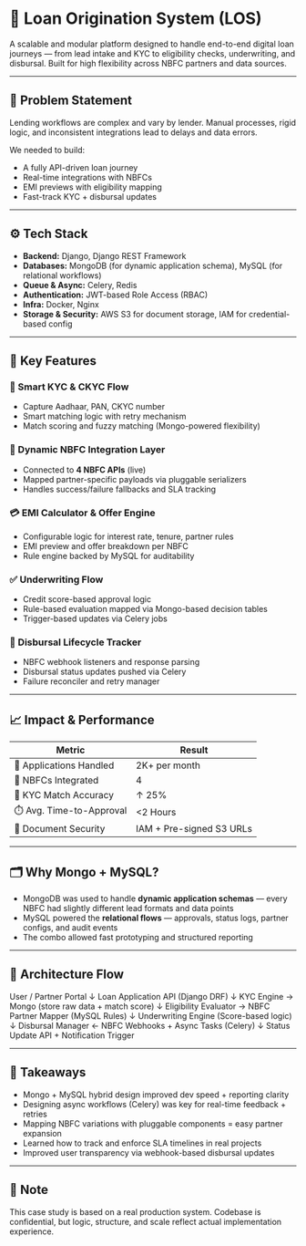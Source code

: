 # 💸 Loan Origination System (LOS)

A scalable and modular platform designed to handle end-to-end digital loan journeys — from lead intake and KYC to eligibility checks, underwriting, and disbursal. Built for high flexibility across NBFC partners and data sources.

---

## 📌 Problem Statement

Lending workflows are complex and vary by lender. Manual processes, rigid logic, and inconsistent integrations lead to delays and data errors.

We needed to build:
- A fully API-driven loan journey
- Real-time integrations with NBFCs
- EMI previews with eligibility mapping
- Fast-track KYC + disbursal updates

---

## ⚙️ Tech Stack

- **Backend:** Django, Django REST Framework  
- **Databases:** MongoDB (for dynamic application schema), MySQL (for relational workflows)  
- **Queue & Async:** Celery, Redis  
- **Authentication:** JWT-based Role Access (RBAC)  
- **Infra:** Docker, Nginx  
- **Storage & Security:** AWS S3 for document storage, IAM for credential-based config  

---

## 🚀 Key Features

### 🔐 Smart KYC & CKYC Flow
- Capture Aadhaar, PAN, CKYC number
- Smart matching logic with retry mechanism
- Match scoring and fuzzy matching (Mongo-powered flexibility)

### 🏦 Dynamic NBFC Integration Layer
- Connected to **4 NBFC APIs** (live)
- Mapped partner-specific payloads via pluggable serializers
- Handles success/failure fallbacks and SLA tracking

### 💳 EMI Calculator & Offer Engine
- Configurable logic for interest rate, tenure, partner rules
- EMI preview and offer breakdown per NBFC
- Rule engine backed by MySQL for auditability

### ✅ Underwriting Flow
- Credit score-based approval logic
- Rule-based evaluation mapped via Mongo-based decision tables
- Trigger-based updates via Celery jobs

### 💸 Disbursal Lifecycle Tracker
- NBFC webhook listeners and response parsing
- Disbursal status updates pushed via Celery
- Failure reconciler and retry manager

---

## 📈 Impact & Performance

| Metric | Result |
|--------|--------|
| 🔁 Applications Handled | 2K+ per month |
| 🏦 NBFCs Integrated | 4 |
| 🧠 KYC Match Accuracy | ↑ 25% |
| ⏱️ Avg. Time-to-Approval | <2 Hours |
| 🔐 Document Security | IAM + Pre-signed S3 URLs |

---

## 🗂️ Why Mongo + MySQL?

- MongoDB was used to handle **dynamic application schemas** — every NBFC had slightly different lead formats and data points  
- MySQL powered the **relational flows** — approvals, status logs, partner configs, and audit events  
- The combo allowed fast prototyping and structured reporting

---

## 📂 Architecture Flow
User / Partner Portal
↓
Loan Application API (Django DRF)
↓
KYC Engine → Mongo (store raw data + match score)
↓
Eligibility Evaluator → NBFC Partner Mapper (MySQL Rules)
↓
Underwriting Engine (Score-based logic)
↓
Disbursal Manager ← NBFC Webhooks + Async Tasks (Celery)
↓
Status Update API + Notification Trigger


---

## 🧠 Takeaways

- Mongo + MySQL hybrid design improved dev speed + reporting clarity  
- Designing async workflows (Celery) was key for real-time feedback + retries  
- Mapping NBFC variations with pluggable components = easy partner expansion  
- Learned how to track and enforce SLA timelines in real projects  
- Improved user transparency via webhook-based disbursal updates

---

## 📌 Note

This case study is based on a real production system. Codebase is confidential, but logic, structure, and scale reflect actual implementation experience.
